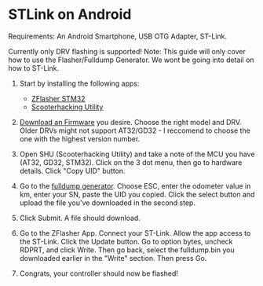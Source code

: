 # STLink on Android

Requirements: An Android Smartphone, USB OTG Adapter, ST-Link.

Currently only DRV flashing is supported!
Note: This guide will only cover how to use the Flasher/Fulldump Generator. We wont be going into detail on how to ST-Link.

1) Start by installing the following apps:  
   - [ZFlasher STM32](https://play.google.com/store/apps/details?id=ru.zdevs.zflasherstm32)
   - [Scooterhacking Utility](https://utility.cfw.sh/)

2) [Download an Firmware](https://firmware.scooterhacking.org/) you desire. Choose the right model and DRV. Older DRVs might not support AT32/GD32 - I reccomend to choose the one with the highest version number.  
3) Open SHU (Scooterhacking Utility) and take a note of the MCU you have (AT32, GD32, STM32). Click on the 3 dot menu, then go to hardware details. Click "Copy UID" button.  
4) Go to the [fulldump generator](https://fulldumpgenerator.pythonanywhere.com/). Choose ESC, enter the odometer value in km, enter your SN, paste the UID you copied. Click the select button and upload the file you've downloaded in the second step.  
5) Click Submit. A file should download.  
6) Go to the ZFlasher App. Connect your ST-Link. Allow the app access to the ST-Link. Click the Update button. Go to option bytes, uncheck RDPRT, and click Write. Then go back, select the fulldump.bin you downloaded earlier in the "Write" section. Then press Go.  
7) Congrats, your controller should now be flashed!  
